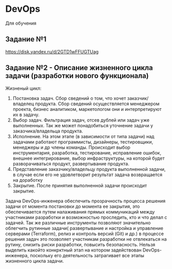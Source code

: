 # DevOps
Для обучения
## Задание №1 
https://disk.yandex.ru/d/2GTD1wFFUGTUag
## Задание №2 - Описание жизненного цикла задачи (разработки нового функционала)
Жизненый цикл:
1. Постановка задач. Сбор сведений о том, что хочет заказчик/владелец продукта. Сбор сведений осуществляется менеджером проекта, бизнес аналитиком, маркетологом они и интерпретируют их в задачу.
2. Выбор задач. Фильтрация задач, отсев дублей или задач уже выполненных. Так же может понадобиться уточнение задачи у заказчика/владельца продукта.
3. Исполнение. На этом этапе (в зависимости от типа задачи) над задачами работают программисты, дизайнеры, тестировщики, менеджеры и др члены команды. Происходит выбор инструментария, разработка, тестирование, исправление ошибок, внешнее интегрирование, выбор инфраструктуры, на которой будет разворачиваться продукт, развертывание продукта.
4. Представление заказчику/владельцу продукта выполненной задачи, в случае если его не удовлетворит результат задача возвращается на доработку
5. Закрытие. После принятия выполненной задачи происходит закрытие.


Задача DevOps-инженера обеспечить прозрачность процесса решения задачи от момента постановки до момента ее закрытия, это обеспечивается путем налаживания прямых коммуникаций между участниками разработки и возможностью проследить, кто и что делал с задачей. Так же различные инструменты позволяют значительно облегчить рутинные задачи( развертывание и настройка и управление серверами (Terraform), релиз и контроль версий (Git) и др.) в процессе решения задач это позволяет участникам разработки не отвлекаться на рутину, снизить риски разработки, повысить безопасность. Нельзя выделить какойто конкрктный этап на котором задействован DevOps-инженера, поскольку его деятельность затрагивает все этапы жизненного цикла задачи.
